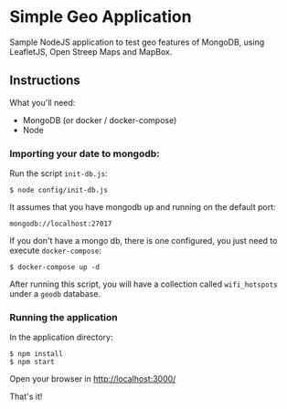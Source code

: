 # Simple Geo Application

Sample NodeJS application to test geo features of MongoDB, using LeafletJS, Open Streep Maps and MapBox.

## Instructions

What you'll need:

- MongoDB (or docker / docker-compose)
- Node

### Importing your date to mongodb:

Run the script ```init-db.js```:

```
$ node config/init-db.js
```

It assumes that you have mongodb up and running on the default port:

```
mongodb://localhost:27017
```

If you don't have a mongo db, there is one configured, you just need to execute ```docker-compose```:

```
$ docker-compose up -d
```

After running this script, you will have a collection called ```wifi_hotspots``` under a ```geodb``` database.

### Running the application

In the application directory:

```
$ npm install
$ npm start
```

Open your browser in [http://localhost:3000/](http://localhost:3000/)

That's it!


